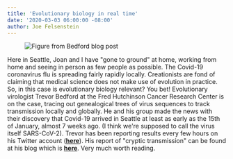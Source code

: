 ```yaml
---
title: 'Evolutionary biology in real time'
date: '2020-03-03 06:00:00 -08:00'
author: Joe Felsenstein
---
```

<figure>
<img src="https://bedford.io/images/blog/ncov_nextstrain_2020_03_01.png" alt="Figure from Bedford blog post"/>
<figcaption>
</figcaption>
</figure>
Here in Seattle, Joan and I have "gone to ground" at home, working from home and seeing in person as few people as possible.
The Covid-19 coronavirus flu is spreading fairly rapidly locally.  Creationists are fond of claiming that medical science does not
make use of evolution in practice.  So, in this case is evolutionary biology relevant?  You bet!  Evolutionary virologist
Trevor Bedford at the Fred Hutchinson Cancer Research Center is on the case, tracing out genealogical trees of virus sequences to track transmission locally and globally.  He and his group made the news with their discovery that Covid-19 arrived in Seattle at least as early as the 15th of January, almost 7 weeks ago. (I think we're supposed to call the  virus itself SARS-CoV-2).  Trevor has been reporting results every few hours on his Twitter account 
(<a href="https://twitter.com/trvrb"><strong>here</strong></a>).  His report of "cryptic transmission" can be found at his blog
which is <a href="https://bedford.io/blog/ncov-cryptic-transmission/"><strong>here</strong></a>.  Very much worth reading.
